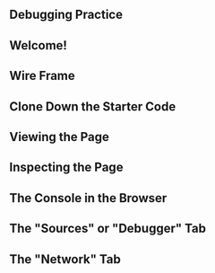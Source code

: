 ## Debugging Practice

## Welcome!

## Wire Frame

## Clone Down the Starter Code

## Viewing the Page

## Inspecting the Page

## The Console in the Browser

## The "Sources" or "Debugger" Tab

## The "Network" Tab

